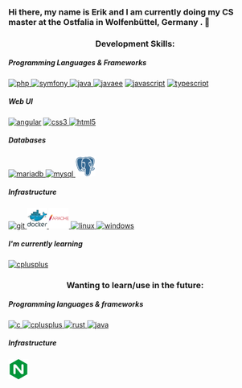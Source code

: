 ### Hi there, my name is Erik and I am currently doing my CS master at the Ostfalia in Wolfenbüttel, Germany . 👋

<!-- in your body -->
<h3 align="center">Development Skills:</h3>
<h5> Programming Languages & Frameworks </h5>
<p>
  <a href="https://www.php.net" target="_blank"> 
    <img src="https://devicons.github.io/devicon/devicon.git/icons/php/php-original.svg" alt="php" title="PHP" width="40" height="40"/> 
  </a> 
  <a href="https://symfony.com/" target="_blank"> 
    <img src="https://devicons.github.io/devicon/devicon.git/icons/symfony/symfony-original.svg" alt="symfony" title="Symfony" width="40" height="40"/> 
  </a>
  <a href="https://www.java.com" target="_blank">
    <img src="https://devicons.github.io/devicon/devicon.git/icons/java/java-original.svg" alt="java" title="Java" width="40" height="40"/> 
  </a>
  <a href="https://jakarta.ee/" target="_blank">
    <img src="https://icon-library.com/images/java-icon-png/java-icon-png-11.jpg" alt="javaee" title="Java Enterprise Edition" width="40" height="40"/></a>
  </a>
  <a href="https://developer.mozilla.org/de/docs/Web/JavaScript" target="_blank">
    <img src="https://devicons.github.io/devicon/devicon.git/icons/javascript/javascript-original.svg" alt="javascript" title="Javascript" width="40" height="40"/></a>
  </a>
   <a href="https://www.typescriptlang.org/" target="_blank">
    <img src="https://devicons.github.io/devicon/devicon.git/icons/typescript/typescript-original.svg" alt="typescript" title="Typescript" width="40" height="40"/></a>
  </a>
</p>
<h5> Web UI </h5>
<p>
   <a href="https://angular.io/" target="_blank">
    <img src="https://devicons.github.io/devicon/devicon.git/icons/angularjs/angularjs-plain.svg" alt="angular" title="Angular" width="40" height="40"/></a>
  </a>
  <a href="https://developer.mozilla.org/de/docs/Web/CSS" target="_blank"> 
    <img src="https://devicons.github.io/devicon/devicon.git/icons/css3/css3-original-wordmark.svg" alt="css3" title="CSS" width="40" height="40"/> 
  </a>
  <a href="https://developer.mozilla.org/de/docs/Web/HTML" target="_blank"> 
    <img src="https://devicons.github.io/devicon/devicon.git/icons/html5/html5-original-wordmark.svg" alt="html5" title="HTML" width="40" height="40"/>
  </a> 
</p>
<h5> Databases </h5>
<p>
  <a href="https://mariadb.org/" target="_blank"> 
    <img src="https://www.vectorlogo.zone/logos/mariadb/mariadb-icon.svg" alt="mariadb" title="MariaDB" width="40" height="40"/> 
  </a> 
  <a href="https://www.mysql.com/" target="_blank"> 
    <img src="https://devicons.github.io/devicon/devicon.git/icons/mysql/mysql-original-wordmark.svg" alt="mysql" title="MySQL" width="40" height="40"/> 
  </a>
  <a href="https://www.postgresql.com" target="_blank"> 
    <img src="https://github.com/devicons/devicon/blob/master/icons/postgresql/postgresql-plain.svg" alt="postgresql" title="PostgreSQL" width="40" height="40"/> 
  </a>
</p>
<h5> Infrastructure </h5>
<p> 
  <a href="https://git-scm.com/" target="_blank">
    <img src="https://www.vectorlogo.zone/logos/git-scm/git-scm-icon.svg" alt="git" title="Git" width="40" height="40"/> 
  </a>
  <a href="https://www.docker.com" target="_blank"> 
    <img src="https://github.com/devicons/devicon/blob/master/icons/docker/docker-original-wordmark.svg" alt="docker" title="Docker" width="40" height="40"/> 
  </a> 
  <a href="https://httpd.apache.org/" target="_blank"> 
    <img src="https://github.com/devicons/devicon/blob/master/icons/apache/apache-original-wordmark.svg" alt="httpd" title="Apache Webserver" width="40" height="40"/> 
  </a>
  <a href="https://www.linux.org/" target="_blank"> 
    <img src="https://devicons.github.io/devicon/devicon.git/icons/linux/linux-original.svg" alt="linux" title="Linux" width="40" height="40"/> 
  </a>
  <a href="https://www.microsoft.com/de-de/windows" target="_blank"> 
    <img src="https://devicons.github.io/devicon/devicon.git/icons/windows8/windows8-original.svg" alt="windows" title="Windows" width="40" height="40"/> 
  </a>

</p>

<h5>I'm currently learning </h5>
<p>
  <a href="https://www.w3schools.com/cpp/" target="_blank"> 
    <img src="https://devicons.github.io/devicon/devicon.git/icons/cplusplus/cplusplus-original.svg" alt="cplusplus" title="C++" width="40" height="40"/>
  </a>
</p>

<h3 align="center">Wanting to learn/use in the future:</h3>
<h5>Programming languages & frameworks </h5>
<p>
   <a href="https://en.wikipedia.org/wiki/C_(programming_language)" target="_blank"> 
      <img src="https://devicons.github.io/devicon/devicon.git/icons/c/c-original.svg" alt="c" title="C" width="40" height="40"/>
  </a>
  <a href="https://www.python.org/" target="_blank"> 
      <img src="https://devicons.github.io/devicon/devicon.git/icons/python/python-original.svg" alt="cplusplus" title="Python" width="40" height="40"/>
  </a>
  <a href="https://www.rust-lang.org/" target="_blank"> 
      <img src="https://devicons.github.io/devicon/devicon.git/icons/rust/rust-plain.svg" alt="rust" title="Rust" width="40" height="40"/>
  </a>
  <a href="https://www.java.com" target="_blank">
    <img src="https://devicons.github.io/devicon/devicon.git/icons/java/java-original.svg" alt="java" title="Java" width="40" height="40"/> 
  </a>
</p>
<h5>Infrastructure </h5>
<p>
     <a href="https://www.nginx.com/" target="_blank"> 
      <img src="https://github.com/devicons/devicon/blob/master/icons/nginx/nginx-original.svg" alt="nginx" title="NGINX" width="40" height="40"/>
  </a>
</p>
<!--
**ErikSimonsen/ErikSimonsen** is a ✨ _special_ ✨ repository because its `README.md` (this file) appears on your GitHub profile.

Here are some ideas to get you started:

- 🔭 I’m currently working on ...
- 🌱 I’m currently learning ...
- 👯 I’m looking to collaborate on ...
- 🤔 I’m looking for help with ...
- 💬 Ask me about ...
- 📫 How to reach me: ...
- 😄 Pronouns: ...
- ⚡ Fun fact: ...
-->
